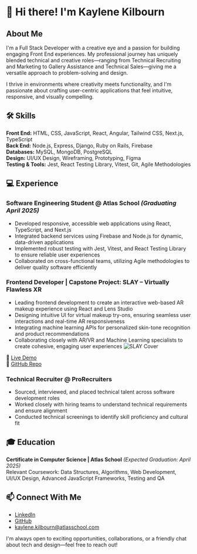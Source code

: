 # 👋 Hi there! I'm Kaylene Kilbourn

## About Me

I'm a Full Stack Developer with a creative eye and a passion for building engaging Front End experiences. My professional journey has uniquely blended technical and creative roles—ranging from Technical Recruiting and Marketing to Gallery Assistance and Technical Sales—giving me a versatile approach to problem-solving and design.

I thrive in environments where creativity meets functionality, and I'm passionate about crafting user-centric applications that feel intuitive, responsive, and visually compelling.

## 🛠 Skills

**Front End:** HTML, CSS, JavaScript, React, Angular, Tailwind CSS, Next.js, TypeScript\
**Back End:** Node.js, Express, Django, Ruby on Rails, Firebase\
**Databases:** MySQL, MongoDB, PostgreSQL\
**Design:** UI/UX Design, Wireframing, Prototyping, Figma\
**Testing & Tools:** Jest, React Testing Library, Vitest, Git, Agile Methodologies

## 💻 Experience

### Software Engineering Student @ Atlas School *(Graduating April 2025)*

- Developed responsive, accessible web applications using React, TypeScript, and Next.js
- Integrated backend services using Firebase and Node.js for dynamic, data-driven applications
- Implemented robust testing with Jest, Vitest, and React Testing Library to ensure reliable user experiences
- Collaborated on cross-functional teams, utilizing Agile methodologies to deliver quality software efficiently

### Frontend Developer | Capstone Project: SLAY – Virtually Flawless XR

- Leading frontend development to create an interactive web-based AR makeup experience using React and Lens Studio
- Designing intuitive UI for virtual makeup try-ons, ensuring seamless user interactions and real-time AR responsiveness
- Integrating machine learning APIs for personalized skin-tone recognition and product recommendations
- Collaborating closely with AR/VR and Machine Learning specialists to create cohesive, engaging user experiences
![SLAY Cover](https://github.com/user-attachments/assets/5980e5da-ea81-47b0-a663-d33127b8f5a9)

 🔗 [Live Demo](https://lnkd.in/gVZCaie4)\
 📂 [GitHub Repo](https://github.com/Srixx24/CapstoneSLAY)

### Technical Recruiter @ ProRecruiters

- Sourced, interviewed, and placed technical talent across software development roles
- Worked closely with hiring teams to understand technical requirements and ensure alignment
- Conducted technical screenings to identify skill proficiency and cultural fit

## 🎓 Education

**Certificate in Computer Science | Atlas School** *(Expected Graduation: April 2025)*\
Relevant Coursework: Data Structures, Algorithms, Web Development, UI/UX Design, Advanced JavaScript Frameworks, Testing and QA

## 📫 Connect With Me

- [LinkedIn](https://www.linkedin.com/in/kaylenekilbourn/)
- [GitHub](https://github.com/KayKilb)
- kaylene.kilbourn@atlasschool.com

I'm always open to exciting opportunities, collaborations, or a friendly chat about tech and design—feel free to reach out!
